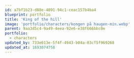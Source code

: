 ```yaml
---
id: a7bf1b23-d88e-4891-94c1-ceac157b4ba4
blueprint: portfolio
title: 'King of the hill'
image: 'portfolio/characters/kongen på haugen-min.webp'
parent: 9aa3d5c4-9a49-4eea-92e6-e38f666bbc0e
portfolio:
  - characters
updated_by: 733e613e-5f4f-4943-b04a-83cf5f969268
updated_at: 1693074758
---
```


